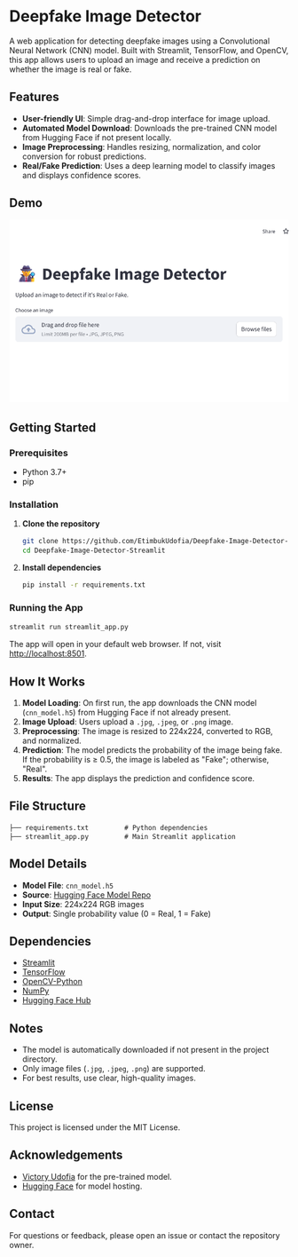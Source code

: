 # Deepfake Image Detector

A web application for detecting deepfake images using a Convolutional Neural Network (CNN) model. Built with Streamlit, TensorFlow, and OpenCV, this app allows users to upload an image and receive a prediction on whether the image is real or fake.

## Features

- **User-friendly UI**: Simple drag-and-drop interface for image upload.
- **Automated Model Download**: Downloads the pre-trained CNN model from Hugging Face if not present locally.
- **Image Preprocessing**: Handles resizing, normalization, and color conversion for robust predictions.
- **Real/Fake Prediction**: Uses a deep learning model to classify images and displays confidence scores.

## Demo

![App Screenshot](deepfake-image-demo.png)

## Getting Started

### Prerequisites

- Python 3.7+
- pip

### Installation

1. **Clone the repository**
   ```bash
   git clone https://github.com/EtimbukUdofia/Deepfake-Image-Detector-Streamlit.git
   cd Deepfake-Image-Detector-Streamlit
   ```
2. **Install dependencies**
   ```bash
   pip install -r requirements.txt
   ```

### Running the App

```bash
streamlit run streamlit_app.py
```

The app will open in your default web browser. If not, visit [http://localhost:8501](http://localhost:8501).

## How It Works

1. **Model Loading**: On first run, the app downloads the CNN model (`cnn_model.h5`) from Hugging Face if not already present.
2. **Image Upload**: Users upload a `.jpg`, `.jpeg`, or `.png` image.
3. **Preprocessing**: The image is resized to 224x224, converted to RGB, and normalized.
4. **Prediction**: The model predicts the probability of the image being fake. If the probability is ≥ 0.5, the image is labeled as "Fake"; otherwise, "Real".
5. **Results**: The app displays the prediction and confidence score.

## File Structure

```
├── requirements.txt         # Python dependencies
├── streamlit_app.py         # Main Streamlit application
```

## Model Details

- **Model File**: `cnn_model.h5`
- **Source**: [Hugging Face Model Repo](https://huggingface.co/VictoryUdofia/deepfake-model-h5)
- **Input Size**: 224x224 RGB images
- **Output**: Single probability value (0 = Real, 1 = Fake)

## Dependencies

- [Streamlit](https://streamlit.io/)
- [TensorFlow](https://www.tensorflow.org/)
- [OpenCV-Python](https://opencv.org/)
- [NumPy](https://numpy.org/)
- [Hugging Face Hub](https://huggingface.co/docs/hub/index)

## Notes

- The model is automatically downloaded if not present in the project directory.
- Only image files (`.jpg`, `.jpeg`, `.png`) are supported.
- For best results, use clear, high-quality images.

## License

This project is licensed under the MIT License.

## Acknowledgements

- [Victory Udofia](https://huggingface.co/VictoryUdofia) for the pre-trained model.
- [Hugging Face](https://huggingface.co/) for model hosting.

## Contact

For questions or feedback, please open an issue or contact the repository owner.
